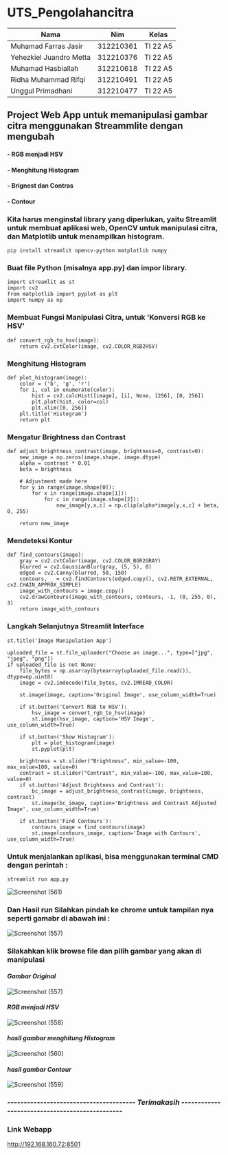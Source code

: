# UTS_Pengolahancitra


| Nama  |  Nim | Kelas |
| ----------------- | ------------- |------------- |
| Muhamad Farras Jasir     | 312210361 | TI 22 A5 |
| Yehezkiel Juandro Metta  | 312210376 | TI 22 A5 |
| Muhamad Hasbiallah       | 312210618 | TI 22 A5 |
| Ridha Muhammad Rifqi     | 312210491 | TI 22 A5 |
| Unggul Primadhani        | 312210477 | TI 22 A5 |







## Project Web App untuk memanipulasi gambar citra menggunakan Streammlite dengan mengubah 
#### - RGB menjadi HSV
#### - Menghitung Histogram
#### - Brignest dan Contras
#### - Contour

### Kita harus menginstal library yang diperlukan, yaitu Streamlit untuk membuat aplikasi web, OpenCV untuk manipulasi citra, dan Matplotlib untuk menampilkan histogram.

```
pip install streamlit opencv-python matplotlib numpy
```

### Buat file Python (misalnya app.py) dan impor library.

```
import streamlit as st
import cv2
from matplotlib import pyplot as plt
import numpy as np
```

### Membuat Fungsi Manipulasi Citra, untuk 'Konversi RGB ke HSV'

```
def convert_rgb_to_hsv(image):
    return cv2.cvtColor(image, cv2.COLOR_RGB2HSV)
```

### Menghitung Histogram

```
def plot_histogram(image):
    color = ('b', 'g', 'r')
    for i, col in enumerate(color):
        hist = cv2.calcHist([image], [i], None, [256], [0, 256])
        plt.plot(hist, color=col)
        plt.xlim([0, 256])
    plt.title('Histogram')
    return plt
```

### Mengatur Brightness dan Contrast

```
def adjust_brightness_contrast(image, brightness=0, contrast=0):
    new_image = np.zeros(image.shape, image.dtype)
    alpha = contrast * 0.01
    beta = brightness

    # Adjustment made here
    for y in range(image.shape[0]):
        for x in range(image.shape[1]):
            for c in range(image.shape[2]):
                new_image[y,x,c] = np.clip(alpha*image[y,x,c] + beta, 0, 255)
    
    return new_image
```

### Mendeteksi Kontur

```
def find_contours(image):
    gray = cv2.cvtColor(image, cv2.COLOR_BGR2GRAY)
    blurred = cv2.GaussianBlur(gray, (5, 5), 0)
    edged = cv2.Canny(blurred, 50, 150)
    contours, _ = cv2.findContours(edged.copy(), cv2.RETR_EXTERNAL, cv2.CHAIN_APPROX_SIMPLE)
    image_with_contours = image.copy()
    cv2.drawContours(image_with_contours, contours, -1, (0, 255, 0), 3)
    return image_with_contours
```

### Langkah Selanjutnya Streamlit Interface

```
st.title('Image Manipulation App')

uploaded_file = st.file_uploader("Choose an image...", type=["jpg", "jpeg", "png"])
if uploaded_file is not None:
    file_bytes = np.asarray(bytearray(uploaded_file.read()), dtype=np.uint8)
    image = cv2.imdecode(file_bytes, cv2.IMREAD_COLOR)

    st.image(image, caption='Original Image', use_column_width=True)

    if st.button('Convert RGB to HSV'):
        hsv_image = convert_rgb_to_hsv(image)
        st.image(hsv_image, caption='HSV Image', use_column_width=True)

    if st.button('Show Histogram'):
        plt = plot_histogram(image)
        st.pyplot(plt)

    brightness = st.slider("Brightness", min_value=-100, max_value=100, value=0)
    contrast = st.slider("Contrast", min_value=-100, max_value=100, value=0)
    if st.button('Adjust Brightness and Contrast'):
        bc_image = adjust_brightness_contrast(image, brightness, contrast)
        st.image(bc_image, caption='Brightness and Contrast Adjusted Image', use_column_width=True)

    if st.button('Find Contours'):
        contours_image = find_contours(image)
        st.image(contours_image, caption='Image with Contours', use_column_width=True)
```

### Untuk menjalankan aplikasi, bisa menggunakan terminal CMD dengan perintah :

```
streamlit run app.py
```

![Screenshot (561)](https://github.com/muhamadfarrasjasir12/UTS_Pengolahan_Citra/assets/150880443/5d9d9dcc-9c72-4cfa-a5a7-a2d09b33e3a6)


### Dan Hasil run Silahkan pindah ke chrome untuk tampilan nya seperti gamabr di abawah ini :

![Screenshot (557)](https://github.com/muhamadfarrasjasir12/UTS_Pengolahan_Citra/assets/150880443/76dd96ff-ce40-42c3-89a3-d9a605a5c653)


### Silakahkan klik browse file dan pilih gambar yang akan di manipulasi 

#### *Gambar Original*

![Screenshot (557)](https://github.com/muhamadfarrasjasir12/UTS_Pengolahan_Citra/assets/150880443/90012622-c482-49ac-9979-29419100d40b)


#### *RGB menjadi HSV*

![Screenshot (558)](https://github.com/muhamadfarrasjasir12/UTS_Pengolahan_Citra/assets/150880443/03290153-180c-4367-bb2b-fa95f3de2196)


#### *hasil gambar menghitung Histogram*

![Screenshot (560)](https://github.com/muhamadfarrasjasir12/UTS_Pengolahan_Citra/assets/150880443/dbd5352f-eca6-4172-b319-98478cc6e000)



#### *hasil gambar Contour*

![Screenshot (559)](https://github.com/muhamadfarrasjasir12/UTS_Pengolahan_Citra/assets/150880443/d64dc82b-f617-42c4-a218-01d137aa310c)



### *--------------------------------------- Terimakasih -----------------------------------------------*


### Link Webapp
http://192.168.160.72:8501
